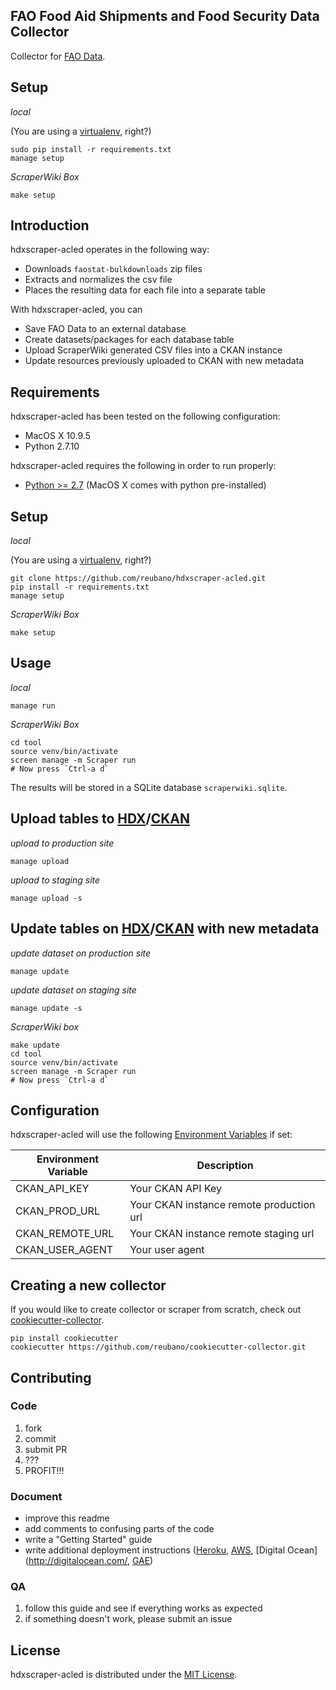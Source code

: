 ## FAO Food Aid Shipments and Food Security Data Collector

Collector for [FAO Data](http://faostat3.fao.org).

## Setup

*local*

(You are using a [virtualenv](http://www.virtualenv.org/en/latest/index.html), right?)

    sudo pip install -r requirements.txt
    manage setup

*ScraperWiki Box*

    make setup

## Introduction

hdxscraper-acled operates in the following way:

- Downloads `faostat-bulkdownloads` zip files
- Extracts and normalizes the csv file
- Places the resulting data for each file into a separate table

With hdxscraper-acled, you can

- Save FAO Data to an external database
- Create datasets/packages for each database table
- Upload ScraperWiki generated CSV files into a CKAN instance
- Update resources previously uploaded to CKAN with new metadata

## Requirements

hdxscraper-acled has been tested on the following configuration:

- MacOS X 10.9.5
- Python 2.7.10

hdxscraper-acled requires the following in order to run properly:

- [Python >= 2.7](http://www.python.org/download) (MacOS X comes with python pre-installed)

## Setup

*local*

(You are using a [virtualenv](http://www.virtualenv.org/en/latest/index.html), right?)

    git clone https://github.com/reubano/hdxscraper-acled.git
    pip install -r requirements.txt
    manage setup

*ScraperWiki Box*

    make setup

## Usage

*local*

    manage run

*ScraperWiki Box*

    cd tool
    source venv/bin/activate
    screen manage -m Scraper run
    # Now press `Ctrl-a d`

The results will be stored in a SQLite database `scraperwiki.sqlite`.

## Upload tables to [HDX](http://data.hdx.rwlabs.org/)/[CKAN](http://ckan.org/)

*upload to production site*

    manage upload

*upload to staging site*

    manage upload -s

## Update tables on [HDX](http://data.hdx.rwlabs.org/)/[CKAN](http://ckan.org/) with new metadata

*update dataset on production site*

    manage update

*update dataset on staging site*

    manage update -s

*ScraperWiki box*

    make update
    cd tool
    source venv/bin/activate
    screen manage -m Scraper run
    # Now press `Ctrl-a d`

## Configuration

hdxscraper-acled will use the following [Environment Variables](http://www.cyberciti.biz/faq/set-environment-variable-linux/) if set:

Environment Variable|Description
--------------------|-----------
CKAN_API_KEY|Your CKAN API Key
CKAN_PROD_URL|Your CKAN instance remote production url
CKAN_REMOTE_URL|Your CKAN instance remote staging url
CKAN_USER_AGENT|Your user agent

## Creating a new collector

If you would like to create collector or scraper from scratch, check out [cookiecutter-collector](https://github.com/reubano/cookiecutter-collector).

    pip install cookiecutter
    cookiecutter https://github.com/reubano/cookiecutter-collector.git

## Contributing

### Code

1. fork
2. commit
3. submit PR
4. ???
5. PROFIT!!!

### Document

- improve this readme
- add comments to confusing parts of the code
- write a "Getting Started" guide
- write additional deployment instructions ([Heroku](http://heroku.com/), [AWS](http://aws.amazon.com/), [Digital Ocean](http://digitalocean.com/, [GAE](https://appengine.google.com/))

### QA

1. follow this guide and see if everything works as expected
2. if something doesn't work, please submit an issue

## License

hdxscraper-acled is distributed under the [MIT License](http://opensource.org/licenses/MIT).
